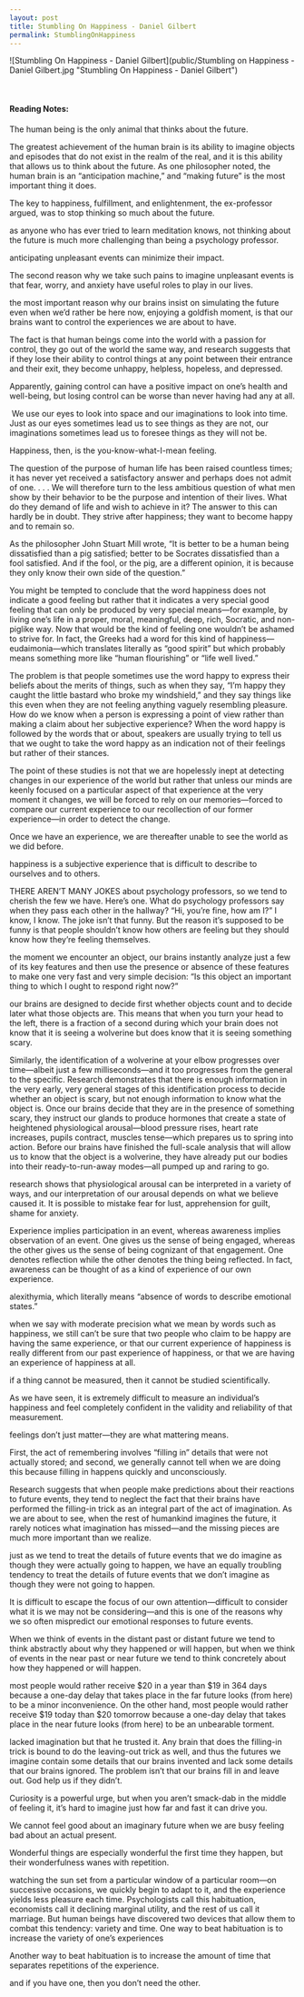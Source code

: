 ```yaml
---
layout: post
title: Stumbling On Happiness - Daniel Gilbert
permalink: StumblingOnHappiness
---
```


![Stumbling On Happiness - Daniel Gilbert](public/Stumbling on Happiness - Daniel Gilbert.jpg "Stumbling On Happiness - Daniel Gilbert")
 
<!--**Rating 9/10** 

<br>-->
<br>

#### Reading Notes:

The human being is the only animal that thinks about the future.

The greatest achievement of the human brain is its ability to imagine objects and episodes that do not exist in the realm of the real, and it is this ability that allows us to think about the future. As one philosopher noted, the human brain is an “anticipation machine,” and “making future” is the most important thing it does.

The key to happiness, fulfillment, and enlightenment, the ex-professor argued, was to stop thinking so much about the future.

as anyone who has ever tried to learn meditation knows, not thinking about the future is much more challenging than being a psychology professor.

anticipating unpleasant events can minimize their impact.

The second reason why we take such pains to imagine unpleasant events is that fear, worry, and anxiety have useful roles to play in our lives.

the most important reason why our brains insist on simulating the future even when we’d rather be here now, enjoying a goldfish moment, is that our brains want to control the experiences we are about to have.

The fact is that human beings come into the world with a passion for control, they go out of the world the same way, and research suggests that if they lose their ability to control things at any point between their entrance and their exit, they become unhappy, helpless, hopeless, and depressed.

Apparently, gaining control can have a positive impact on one’s health and well-being, but losing control can be worse than never having had any at all.

 We use our eyes to look into space and our imaginations to look into time. Just as our eyes sometimes lead us to see things as they are not, our imaginations sometimes lead us to foresee things as they will not be.

Happiness, then, is the you-know-what-I-mean feeling.

The question of the purpose of human life has been raised countless times; it has never yet received a satisfactory answer and perhaps does not admit of one. . . . We will therefore turn to the less ambitious question of what men show by their behavior to be the purpose and intention of their lives. What do they demand of life and wish to achieve in it? The answer to this can hardly be in doubt. They strive after happiness; they want to become happy and to remain so.

As the philosopher John Stuart Mill wrote, “It is better to be a human being dissatisfied than a pig satisfied; better to be Socrates dissatisfied than a fool satisfied. And if the fool, or the pig, are a different opinion, it is because they only know their own side of the question.”

You might be tempted to conclude that the word happiness does not indicate a good feeling but rather that it indicates a very special good feeling that can only be produced by very special means—for example, by living one’s life in a proper, moral, meaningful, deep, rich, Socratic, and non-piglike way. Now that would be the kind of feeling one wouldn’t be ashamed to strive for. In fact, the Greeks had a word for this kind of happiness—eudaimonia—which translates literally as “good spirit” but which probably means something more like “human flourishing” or “life well lived.”

The problem is that people sometimes use the word happy to express their beliefs about the merits of things, such as when they say, “I’m happy they caught the little bastard who broke my windshield,” and they say things like this even when they are not feeling anything vaguely resembling pleasure. How do we know when a person is expressing a point of view rather than making a claim about her subjective experience? When the word happy is followed by the words that or about, speakers are usually trying to tell us that we ought to take the word happy as an indication not of their feelings but rather of their stances.

The point of these studies is not that we are hopelessly inept at detecting changes in our experience of the world but rather that unless our minds are keenly focused on a particular aspect of that experience at the very moment it changes, we will be forced to rely on our memories—forced to compare our current experience to our recollection of our former experience—in order to detect the change.

Once we have an experience, we are thereafter unable to see the world as we did before.

happiness is a subjective experience that is difficult to describe to ourselves and to others.

THERE AREN’T MANY JOKES about psychology professors, so we tend to cherish the few we have. Here’s one. What do psychology professors say when they pass each other in the hallway? “Hi, you’re fine, how am I?” I know, I know. The joke isn’t that funny. But the reason it’s supposed to be funny is that people shouldn’t know how others are feeling but they should know how they’re feeling themselves.

the moment we encounter an object, our brains instantly analyze just a few of its key features and then use the presence or absence of these features to make one very fast and very simple decision: “Is this object an important thing to which I ought to respond right now?”

our brains are designed to decide first whether objects count and to decide later what those objects are. This means that when you turn your head to the left, there is a fraction of a second during which your brain does not know that it is seeing a wolverine but does know that it is seeing something scary.

Similarly, the identification of a wolverine at your elbow progresses over time—albeit just a few milliseconds—and it too progresses from the general to the specific. Research demonstrates that there is enough information in the very early, very general stages of this identification process to decide whether an object is scary, but not enough information to know what the object is. Once our brains decide that they are in the presence of something scary, they instruct our glands to produce hormones that create a state of heightened physiological arousal—blood pressure rises, heart rate increases, pupils contract, muscles tense—which prepares us to spring into action. Before our brains have finished the full-scale analysis that will allow us to know that the object is a wolverine, they have already put our bodies into their ready-to-run-away modes—all pumped up and raring to go.

research shows that physiological arousal can be interpreted in a variety of ways, and our interpretation of our arousal depends on what we believe caused it. It is possible to mistake fear for lust, apprehension for guilt, shame for anxiety.

Experience implies participation in an event, whereas awareness implies observation of an event.
One gives us the sense of being engaged, whereas the other gives us the sense of being cognizant of that engagement. One denotes reflection while the other denotes the thing being reflected. In fact, awareness can be thought of as a kind of experience of our own experience.

alexithymia, which literally means “absence of words to describe emotional states.”

when we say with moderate precision what we mean by words such as happiness, we still can’t be sure that two people who claim to be happy are having the same experience, or that our current experience of happiness is really different from our past experience of happiness, or that we are having an experience of happiness at all.

if a thing cannot be measured, then it cannot be studied scientifically.

As we have seen, it is extremely difficult to measure an individual’s happiness and feel completely confident in the validity and reliability of that measurement.

feelings don’t just matter—they are what mattering means.

First, the act of remembering involves “filling in” details that were not actually stored; and second, we generally cannot tell when we are doing this because filling in happens quickly and unconsciously.

Research suggests that when people make predictions about their reactions to future events, they tend to neglect the fact that their brains have performed the filling-in trick as an integral part of the act of imagination.
As we are about to see, when the rest of humankind imagines the future, it rarely notices what imagination has missed—and the missing pieces are much more important than we realize.

just as we tend to treat the details of future events that we do imagine as though they were actually going to happen, we have an equally troubling tendency to treat the details of future events that we don’t imagine as though they were not going to happen.

It is difficult to escape the focus of our own attention—difficult to consider what it is we may not be considering—and this is one of the reasons why we so often mispredict our emotional responses to future events.

When we think of events in the distant past or distant future we tend to think abstractly about why they happened or will happen, but when we think of events in the near past or near future we tend to think concretely about how they happened or will happen.

most people would rather receive $20 in a year than $19 in 364 days because a one-day delay that takes place in the far future looks (from here) to be a minor inconvenience. On the other hand, most people would rather receive $19 today than $20 tomorrow because a one-day delay that takes place in the near future looks (from here) to be an unbearable torment.


lacked imagination but that he trusted it. Any brain that does the filling-in trick is bound to do the leaving-out trick as well, and thus the futures we imagine contain some details that our brains invented and lack some details that our brains ignored. The problem isn’t that our brains fill in and leave out. God help us if they didn’t.

Curiosity is a powerful urge, but when you aren’t smack-dab in the middle of feeling it, it’s hard to imagine just how far and fast it can drive you.

We cannot feel good about an imaginary future when we are busy feeling bad about an actual present.

Wonderful things are especially wonderful the first time they happen, but their wonderfulness wanes with repetition.

watching the sun set from a particular window of a particular room—on successive occasions, we quickly begin to adapt to it, and the experience yields less pleasure each time. Psychologists call this habituation, economists call it declining marginal utility, and the rest of us call it marriage. But human beings have discovered two devices that allow them to combat this tendency: variety and time. One way to beat habituation is to increase the variety of one’s experiences

Another way to beat habituation is to increase the amount of time that separates repetitions of the experience.

and if you have one, then you don’t need the other.
